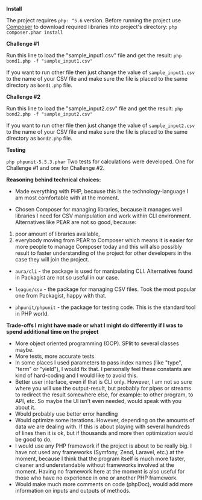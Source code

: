 **Install**

The project requires `php: ^5.6` version.
Before running the project use [Composer](https://getcomposer.org/) to download required libraries into project's directory: `php composer.phar install`


**Challenge #1**

Run this line to load the "sample_input1.csv" file and get the result:
`php bond1.php -f "sample_input1.csv"`

If you want to run other file then just change the value of `sample_input1.csv` to the name of your CSV file and make sure the file is placed to the same directory as `bond1.php` file.


**Challenge #2**

Run this line to load the "sample_input2.csv" file and get the result:
`php bond2.php -f "sample_input2.csv"`

If you want to run other file then just change the value of `sample_input2.csv` to the name of your CSV file and make sure the file is placed to the same directory as `bond2.php` file.


**Testing**

`php phpunit-5.5.3.phar`
Two tests for calculations were developed. One for Challenge #1 and one for Challenge #2.



**Reasoning behind technical choices:**

- Made everything with PHP, because this is the technology-language I am most comfortable with at the moment.

- Chosen Composer for managing libraries, because it manages well libraries I need for CSV manipulation and work within CLI environment. 
Alternatives like PEAR are not so good, because: 
1) poor amount of libraries available, 
2) everybody moving from PEAR to Composer which means it is easier for more people to manage Composer today and this will also possibly result to faster understanding of the project for other developers in the case they will join the project.

- `aura/cli` - the package is used for manipulating CLI. Alternatives found in Packagist are not so useful in our case.

- `league/csv` - the package for managing CSV files. Took the most popular one from Packagist, happy with that.

- `phpunit/phpunit` - the package for testing code. This is the standard tool in PHP world.


**Trade-offs I might have made or what I might do differently if I was to spend additional time on the project**

- More object oriented programming (OOP). SPlit to several classes maybe.
- More tests, more accurate tests.
- In some places I used parameters to pass index names (like "type", "term" or "yield"), I would fix that. I personally feel these constants are kind of hard-coding and I would like to avoid this.
- Better user interface, even if that is CLI only. However, I am not so sure where you will use the output-result, but probably for pipes or streams to redirect the result somewhere else, for example: to other program, to API, etc. So maybe the UI isn't even needed, would speak with you about it.
- Would probably use better error handling
- Would optimize some iterations. However, depending on the amounts of data we are dealing with. If this is about playing with several hundreds of lines then it is ok, but if thousands and more then optimization would be good to do.
- I would use any PHP framework if the project is about to be really big. I have not used any frameworks (Symfony, Zend, Laravel, etc.) at the moment, because I think that the program itself is much more faster, cleaner and understandable without frameworks involved at the moment. Having no framework here at the moment is also useful for those who have no experience in one or another PHP framework.
- Would make much more comments on code (phpDoc), would add more information on inputs and outputs of methods.
